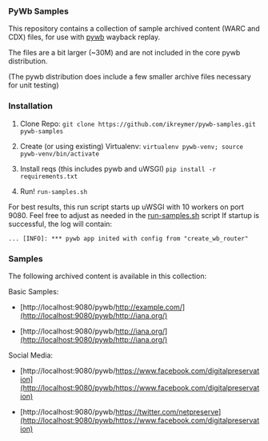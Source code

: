 ### PyWb Samples

This repository contains a collection of sample archived content (WARC and CDX) files, for use with [pywb](https://github.com/ikreymer/pywb) wayback replay.

The files are a bit larger (~30M) and are not included in the core pywb distribution.

(The pywb distribution does include a few smaller archive files necessary for unit testing)


### Installation


1. Clone Repo: ```git clone https://github.com/ikreymer/pywb-samples.git pywb-samples```

2. Create (or using existing) Virtualenv: ```virtualenv pywb-venv; source pywb-venv/bin/activate```

3. Install reqs (this includes pywb and uWSGI) ```pip install -r requirements.txt```

4. Run! ```run-samples.sh```


For best results, this run script starts up uWSGI with 10 workers on port 9080.
Feel free to adjust as needed in the [run-samples.sh](run-samples.sh) script
If startup is successful, the log will contain:

```... [INFO]: *** pywb app inited with config from "create_wb_router"```

### Samples

The following archived content is available in this collection:


Basic Samples:

* [http://localhost:9080/pywb/http://example.com/](http://localhost:9080/pywb/http://iana.org/)

* [http://localhost:9080/pywb/http://iana.org/](http://localhost:9080/pywb/http://iana.org/)

Social Media:

* [http://localhost:9080/pywb/https://www.facebook.com/digitalpreservation](http://localhost:9080/pywb/https://www.facebook.com/digitalpreservation)

* [http://localhost:9080/pywb/https://twitter.com/netpreserve](http://localhost:9080/pywb/https://www.facebook.com/digitalpreservation)

